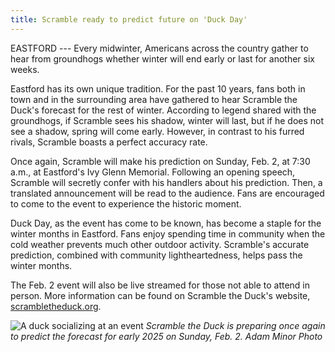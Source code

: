 ```yaml
---
title: Scramble ready to predict future on 'Duck Day'
---
```


EASTFORD --- Every midwinter, Americans across the country gather to
hear from groundhogs whether winter will end early or last for another
six weeks.

Eastford has its own unique tradition. For the past 10 years, fans both
in town and in the surrounding area have gathered to hear Scramble the
Duck's forecast for the rest of winter. According to legend shared with
the groundhogs, if Scramble sees his shadow, winter will last, but if he
does not see a shadow, spring will come early. However, in contrast to
his furred rivals, Scramble boasts a perfect accuracy rate.

Once again, Scramble will make his prediction on Sunday, Feb. 2, at 7:30
a.m., at Eastford's Ivy Glenn Memorial. Following an opening speech,
Scramble will secretly confer with his handlers about his prediction.
Then, a translated announcement will be read to the audience. Fans are
encouraged to come to the event to experience the historic moment.

Duck Day, as the event has come to be known, has become a staple for the
winter months in Eastford. Fans enjoy spending time in community when
the cold weather prevents much other outdoor activity. Scramble's
accurate prediction, combined with community lightheartedness, helps
pass the winter months.

The Feb. 2 event will also be live streamed for those not able to attend
in person. More information can be found on Scramble the Duck's website,
[scrambletheduck.org](https://scrambletheduck.org).

![A duck socializing at an event](/assets/images/33-3-scramble-the-duck.jpg)
*Scramble the Duck is preparing once again to predict the forecast for
early 2025 on Sunday, Feb. 2. Adam Minor Photo*
